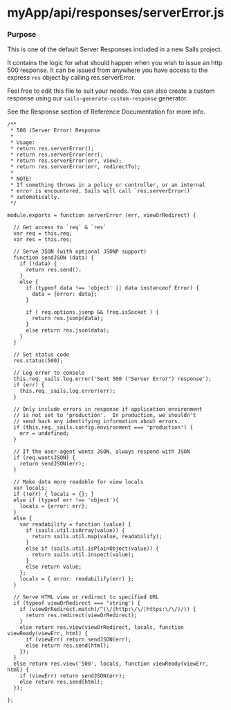 # myApp/api/responses/serverError.js
### Purpose

This is one of the default Server Responses included in a new Sails project.

It contains the logic for what should happen when you wish to issue an http 500 response. It can be issued from anywhere you have access to the express `res` object by calling res.serverError.

Feel free to edit this file to suit your needs.  You can also create a custom response using our `sails-generate-custom-response` generator.

See the Response section of Reference Documentation for more info.

<docmeta name="uniqueID" value="serverErrorjs285178">
<docmeta name="displayName" value="serverError.js">

```
/**
 * 500 (Server Error) Response
 *
 * Usage:
 * return res.serverError();
 * return res.serverError(err);
 * return res.serverError(err, view);
 * return res.serverError(err, redirectTo);
 *
 * NOTE:
 * If something throws in a policy or controller, or an internal
 * error is encountered, Sails will call `res.serverError()`
 * automatically.
 */

module.exports = function serverError (err, viewOrRedirect) {

  // Get access to `req` & `res`
  var req = this.req;
  var res = this.res;

  // Serve JSON (with optional JSONP support)
  function sendJSON (data) {
    if (!data) {
      return res.send();
    }
    else {
      if (typeof data !== 'object' || data instanceof Error) {
        data = {error: data};
      }

      if ( req.options.jsonp && !req.isSocket ) {
        return res.jsonp(data);
      }
      else return res.json(data);
    }
  }

  // Set status code
  res.status(500);

  // Log error to console
  this.req._sails.log.error('Sent 500 ("Server Error") response');
  if (err) {
    this.req._sails.log.error(err);
  }

  // Only include errors in response if application environment
  // is not set to 'production'.  In production, we shouldn't
  // send back any identifying information about errors.
  if (this.req._sails.config.environment === 'production') {
    err = undefined;
  }

  // If the user-agent wants JSON, always respond with JSON
  if (req.wantsJSON) {
    return sendJSON(err);
  }

  // Make data more readable for view locals
  var locals;
  if (!err) { locals = {}; }
  else if (typeof err !== 'object'){
    locals = {error: err};
  }
  else {
    var readabilify = function (value) {
      if (sails.util.isArray(value)) {
        return sails.util.map(value, readabilify);
      }
      else if (sails.util.isPlainObject(value)) {
        return sails.util.inspect(value);
      }
      else return value;
    };
    locals = { error: readabilify(err) };
  }

  // Serve HTML view or redirect to specified URL
  if (typeof viewOrRedirect === 'string') {
    if (viewOrRedirect.match(/^(\/|http:\/\/|https:\/\/)/)) {
      return res.redirect(viewOrRedirect);
    }
    else return res.view(viewOrRedirect, locals, function viewReady(viewErr, html) {
      if (viewErr) return sendJSON(err);
      else return res.send(html);
    });
  }
  else return res.view('500', locals, function viewReady(viewErr, html) {
    if (viewErr) return sendJSON(err);
    else return res.send(html);
  });

};

```

